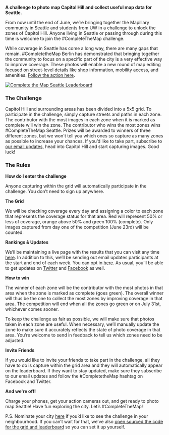 **A challenge to photo map Capitol Hill and collect useful map data for Seattle.**

From now until the end of June, we’re bringing together the Mapillary community in Seattle and students from UW in a challenge to unlock the zones of Capitol Hill. Anyone living in Seattle or passing through during this time is welcome to join the #CompleteTheMap challenge.  

While coverage in Seattle has come a long way, there are many gaps that remain. #CompletetheMap Berlin has demonstrated that bringing together the community to focus on a specific part of the city is a very effective way to improve coverage. These photos will enable a new round of map editing focused on street-level details like shop information, mobility access, and amenities. [Follow the action here](https://mapillary-hacks.github.io/leaderboard/seattle/).

<a href="https://mapillary-hacks.github.io/leaderboard/seattle/" rel="external"><img src="Day_6_Coverage.JPG" alt="Complete the Map Seattle Leaderboard"/></a>

### The Challenge
Capitol Hill and surrounding areas has been divided into a 5x5 grid. To participate in the challenge, simply capture streets and paths in each zone. The contributor with the most images in each zone when it is marked as complete will win the zone. The contributor who wins the most zones wins #CompleteTheMap Seattle. Prizes will be awarded to winners of three different zones, but we won't tell you which ones so capture as many zones as possible to increase your chances.
If you’d like to take part, subscribe to [our email updates](http://eepurl.com/cTGRQT), head into Capitol Hill and start capturing images. Good luck!

### The Rules

**How do I enter the challenge**

Anyone capturing within the grid will automatically participate in the challenge. You don’t need to sign up anywhere.

**The Grid**

We will be checking coverage every day and assigning a color to each zone that represents the coverage status for that area. Red will represent 50% or less of coverage, orange above 50% and green 100% (complete). Only images captured from day one of the competition (June 23rd) will be counted. 

**Rankings & Updates**

We’ll be maintaining a live page with the results that you can visit any time [here](https://mapillary-hacks.github.io/leaderboard/seattle/). In addition to this, we’ll be sending out email updates participants at the start and end of each week. You can opt in [here](http://eepurl.com/cTGRQT). As usual, you’ll be able to get updates on [Twitter](https://twitter.com/mapillary) and [Facebook](https://www.facebook.com/mapillary) as well.

**How to win**

The winner of each zone will be the contributor with the most photos in that area when the zone is marked as complete (goes green). The overall winner will thus be the one to collect the most zones by improving coverage in that area. The competition will end when all the zones go green or on July 31st, whichever comes sooner. 

To keep the challenge as fair as possible, we will make sure that photos taken in each zone are useful. When necessary, we’ll manually update the zone to make sure it accurately reflects the state of photo coverage in that area. You’re welcome to send in feedback to tell us which zones need to be adjusted.

**Invite Friends**

If you would like to invite your friends to take part in the challenge, all they have to do is capture within the grid area and they will automatically appear on the leaderboard. If they want to stay updated, make sure they subscribe to our email updates and follow the #CompletetheMap hashtag on Facebook and Twitter.

**And we're off!**

Charge your phones, get your action cameras out, and get ready to photo map Seattle! Have fun exploring the city. Let’s #CompleteTheMap! 

P.S. Nominate your city [here](https://drive.google.com/open?id=14X76aTo3BNVw-x_QOKx4C80pvKdny-uYdO07vggaHcQ) if you’d like to see the challenge in your neighbourhood. If you can’t wait for that, we’ve also [open sourced the code for the grid and leaderboard](https://github.com/mapillary-hacks/mapillary-hacks.github.io/tree/master/leaderboard/) so you can set it up yourself.
